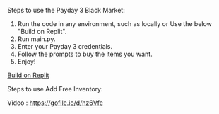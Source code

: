 Steps to use the Payday 3 Black Market:

  1. Run the code in any environment, such as locally or Use the below "Build on Replit".
  2. Run main.py.
  3. Enter your Payday 3 credentials.
  4. Follow the prompts to buy the items you want.
  5. Enjoy!

[Build on Replit](https://replit.com/github/MysticJourney77/payday3-black-market)


Steps to use Add Free Inventory:

Video : https://gofile.io/d/hz6Vfe
